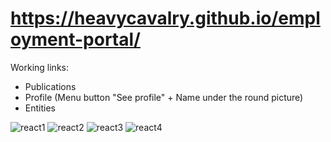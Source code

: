 # https://heavycavalry.github.io/employment-portal/

Working links:
   - Publications
   - Profile (Menu button "See profile" + Name under the round picture)
   - Entities


![react1](https://user-images.githubusercontent.com/47197438/140992305-e5953144-5d08-4cc6-9798-81ca69cbc4b9.PNG)
![react2](https://user-images.githubusercontent.com/47197438/140992327-cd4e41fb-f363-4592-9bbb-05609cfd00c6.PNG)
![react3](https://user-images.githubusercontent.com/47197438/140992338-0f50fe2c-2f2a-473f-8204-e272f6f0abe8.PNG)
![react4](https://user-images.githubusercontent.com/47197438/140992341-68a99c00-9015-4c6d-be0a-e0bc9ef943d6.PNG)
